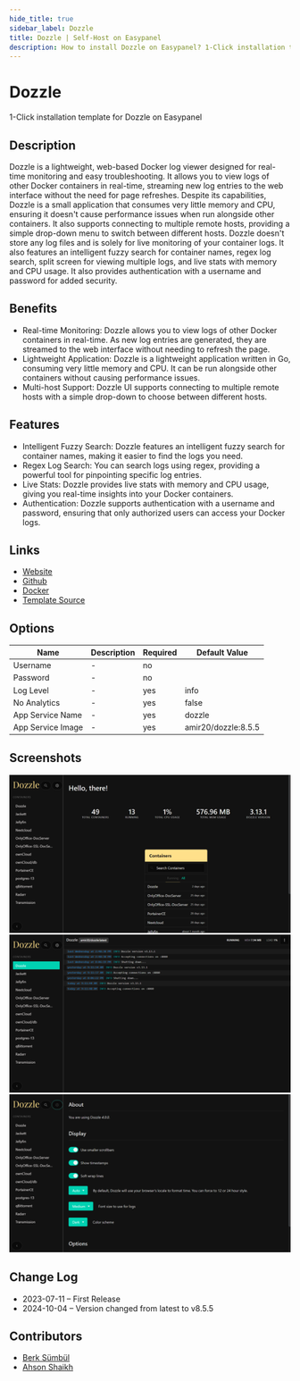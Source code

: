 ```yaml
---
hide_title: true
sidebar_label: Dozzle
title: Dozzle | Self-Host on Easypanel
description: How to install Dozzle on Easypanel? 1-Click installation template for Dozzle on Easypanel
---
```


<!-- generated -->

# Dozzle

1-Click installation template for Dozzle on Easypanel

## Description

Dozzle is a lightweight, web-based Docker log viewer designed for real-time monitoring and easy troubleshooting. It allows you to view logs of other Docker containers in real-time, streaming new log entries to the web interface without the need for page refreshes. Despite its capabilities, Dozzle is a small application that consumes very little memory and CPU, ensuring it doesn&#39;t cause performance issues when run alongside other containers. It also supports connecting to multiple remote hosts, providing a simple drop-down menu to switch between different hosts. Dozzle doesn&#39;t store any log files and is solely for live monitoring of your container logs. It also features an intelligent fuzzy search for container names, regex log search, split screen for viewing multiple logs, and live stats with memory and CPU usage. It also provides authentication with a username and password for added security.

## Benefits

- Real-time Monitoring: Dozzle allows you to view logs of other Docker containers in real-time. As new log entries are generated, they are streamed to the web interface without needing to refresh the page.
- Lightweight Application: Dozzle is a lightweight application written in Go, consuming very little memory and CPU. It can be run alongside other containers without causing performance issues.
- Multi-host Support: Dozzle UI supports connecting to multiple remote hosts with a simple drop-down to choose between different hosts.

## Features

- Intelligent Fuzzy Search: Dozzle features an intelligent fuzzy search for container names, making it easier to find the logs you need.
- Regex Log Search: You can search logs using regex, providing a powerful tool for pinpointing specific log entries.
- Live Stats: Dozzle provides live stats with memory and CPU usage, giving you real-time insights into your Docker containers.
- Authentication: Dozzle supports authentication with a username and password, ensuring that only authorized users can access your Docker logs.

## Links

- [Website](https://dozzle.dev)
- [Github](https://github.com/amir20/dozzle)
- [Docker](https://hub.docker.com/r/amir20/dozzle)
- [Template Source](https://github.com/easypanel-io/templates/tree/main/templates/dozzle)

## Options

Name | Description | Required | Default Value
-|-|-|-
Username | - | no | 
Password | - | no | 
Log Level | - | yes | info
No Analytics | - | yes | false
App Service Name | - | yes | dozzle
App Service Image | - | yes | amir20/dozzle:8.5.5

## Screenshots

![Dozzle Screenshot](./assets/screenshot1.png)
![Dozzle Screenshot](./assets/screenshot2.png)
![Dozzle Screenshot](./assets/screenshot3.png)

## Change Log

- 2023-07-11 – First Release
- 2024-10-04 – Version changed from latest to v8.5.5

## Contributors

- [Berk Sümbül](https://berksmbl.com)
- [Ahson Shaikh](https://github.com/MuhammadAhsanDonuts)
